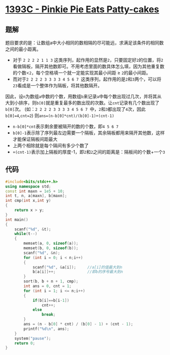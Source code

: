 # [1393C - Pinkie Pie Eats Patty-cakes](https://codeforces.com/contest/1393/problem/C)
## 题解
题目要求的是：让数组a中大小相同的数相隔的尽可能远，求满足该条件的相同数之间的最小距离。
* 对于 ``2 2 2 2 1 1 3`` 这类序列，起作用的显然是`2`，只要固定好`2`的位置，将`2`看做隔板，隔开其他数即可。不用考虑里面的数具体怎么填，因为其他重复数的个数<`2`，每个空格填一个就一定能实现其最小间距 ≥ `2`的最小间距。
* 而对于``2 2 2 2 3 3 3 3 4 5 6 7 ``这类序列，起作用的是`2`和`3`两个，可以将`23`看成是一个整体作为隔板，将其他数隔开。

因此，设`n`为数组`a`中数的个数，用数组`b`来记录`a`中每个数出现过几次，并将其从大到小排序，则`b[0]`就是重复最多的数出现的次数。让`cnt`记录有几个数出现了`b[0]`次。
(如：``2 2 2 2 3 3 3 3 4 5 6 7 ``中，`2`和`3`都出现了`4`次，因此`b[0]=4`,`cnt=2`)
则`ans=(n-b[0]*cnt)/(b[0]-1)+(cnt-1)`
* `n-b[0]*cnt`表示剩余要被隔开的数的个数，即`4 5 6 7`
* `b[0]-1`表示除了序列最左边需要一个隔板，其余隔板都用来隔开其他数，这样才能保证隔板间距最大
* 上两个相除就是每个隔间有多少个数了
* `+(cnt-1)`表示加上隔板的厚度-1，即`2`和`2`之间的距离是：隔板间的个数+一个`3`
## 代码
```cpp
#include<bits/stdc++.h>
using namespace std;
const int maxn = 1e5 + 10;
int t, n, a[maxn], b[maxn];
int cmp(int x,int y)
{
    return x > y;
}
int main()
{
    scanf("%d", &t);
    while(t--)
    {
        memset(a, 0, sizeof(a));
        memset(b, 0, sizeof(b));
        scanf("%d", &n);
        for (int i = 0; i < n;i++)
        {
            scanf("%d", &a[i]);     //a[i]的值最大到n
            b[a[i]]++;              //即b的序号最大到n
        }
        sort(b, b + n + 1, cmp);
        int ans = 0, cnt = 1;
        for (int i = 1; i <= n;i++)
        {
            if(b[i]==b[i-1])
                cnt++;
            else
                break;
        }
        ans = (n - b[0] * cnt) / (b[0] - 1) + (cnt - 1);
        printf("%d\n", ans);
    }
    system("pause");
    return 0;
}
```